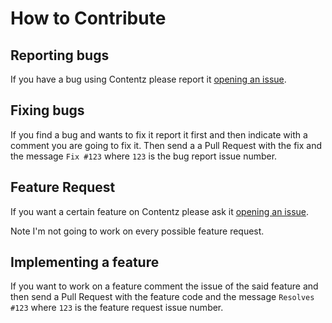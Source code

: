 # How to Contribute

## Reporting bugs

If you have a bug using Contentz please report it [opening an issue](https://github.com/sergiodxa/contentz/issues/new?assignees=sergiodxa&labels=bug&template=bug-report.md&title=).

## Fixing bugs

If you find a bug and wants to fix it report it first and then indicate with a comment you are going to fix it. Then send a a Pull Request with the fix and the message `Fix #123` where `123` is the bug report issue number.

## Feature Request

If you want a certain feature on Contentz please ask it [opening an issue](https://github.com/sergiodxa/contentz/issues/new?assignees=sergiodxa&labels=enhancement&template=feature_request.md&title=).

Note I'm not going to work on every possible feature request.

## Implementing a feature

If you want to work on a feature comment the issue of the said feature and then send a Pull Request with the feature code and the message `Resolves #123` where `123` is the feature request issue number.
